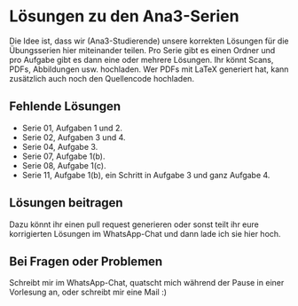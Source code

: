 # Lösungen zu den Ana3-Serien
Die Idee ist, dass wir (Ana3-Studierende) unsere korrekten Lösungen 
für die Übungsserien hier miteinander teilen.
Pro Serie gibt es einen Ordner und pro Aufgabe gibt es dann 
eine oder mehrere Lösungen. Ihr könnt Scans, PDFs, Abbildungen 
usw. hochladen. Wer PDFs mit LaTeX generiert hat, kann zusätzlich
auch noch den Quellencode hochladen.

## Fehlende Lösungen

* Serie 01, Aufgaben 1 und 2.
* Serie 02, Aufgaben 3 und 4.
* Serie 04, Aufgabe 3.
* Serie 07, Aufgabe 1(b).
* Serie 08, Aufgabe 1(c).
* Serie 11, Aufgabe 1(b), ein Schritt in Aufgabe 3 und ganz Aufgabe 4.

## Lösungen beitragen
Dazu könnt ihr einen pull request generieren oder sonst
teilt ihr eure korrigierten Lösungen im WhatsApp-Chat
und dann lade ich sie hier hoch.

## Bei Fragen oder Problemen
Schreibt mir im WhatsApp-Chat, 
quatscht mich während der Pause in einer Vorlesung an,
oder schreibt mir eine Mail :)
